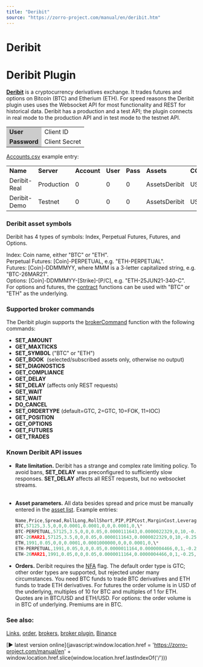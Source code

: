 ```yaml
---
title: "Deribit"
source: "https://zorro-project.com/manual/en/deribit.htm"
---
```


# Deribit

# Deribit Plugin

**[Deribit](https://www.deribit.com/)** is a cryptocurrency derivatives exchange. It trades futures and options on Bitcoin (BTC) and Etherium (ETH). For speed reasons the Deribit plugin uses uses the Websocket API for most functionality and REST for historical data. Deribit has a production and a test API; the plugin connects in real mode to the production API and in test mode to the testnet API.

<table><tbody><tr><td style="background-color: #CCCCCC"><strong>User</strong></td><td>Client ID</td></tr><tr><td style="background-color: #CCCCCC"><strong>Password</strong></td><td>Client Secret</td></tr></tbody></table>

[Accounts.csv](013_Asset_Account_Lists.md) example entry:

<table cellpadding="2" cellspacing="0" class="auto-style2"><tbody><tr><td class="auto-style1" style="height: 19px"><strong>Name</strong></td><td class="auto-style1" style="height: 19px"><strong>Server</strong></td><td class="auto-style1" style="height: 19px"><strong>Account</strong></td><td class="auto-style1" style="height: 19px"><strong>User</strong></td><td class="auto-style1" style="height: 19px"><strong>Pass</strong></td><td class="auto-style1" style="height: 19px"><strong>Assets</strong></td><td class="auto-style1" style="height: 19px"><strong>CCY</strong></td><td class="auto-style1" style="height: 19px"><strong>Real</strong></td><td class="auto-style1" style="height: 19px"><strong>NFA</strong></td><td class="auto-style1" style="height: 19px"><strong>Plugin</strong></td></tr><tr><td class="auto-style1" style="height: 22px">Deribit-Real</td><td class="auto-style1" style="height: 22px">Production</td><td class="auto-style1" style="height: 22px">0</td><td class="auto-style1" style="height: 22px">0</td><td class="auto-style1" style="height: 22px">0</td><td class="auto-style1" style="height: 22px">AssetsDeribit</td><td class="auto-style1" style="height: 22px">USD</td><td class="auto-style1" style="height: 22px">1</td><td class="auto-style1" style="height: 22px">14</td><td class="auto-style1" style="height: 22px">Deribit.dll</td></tr><tr><td class="auto-style1" style="height: 22px">Deribit-Demo</td><td class="auto-style1" style="height: 22px">Testnet</td><td class="auto-style1" style="height: 22px">0</td><td class="auto-style1" style="height: 22px">0</td><td class="auto-style1" style="height: 22px">0</td><td class="auto-style1" style="height: 22px">AssetsDeribit</td><td class="auto-style1" style="height: 22px">USD</td><td class="auto-style1" style="height: 22px">0</td><td class="auto-style1" style="height: 22px">14</td><td class="auto-style1" style="height: 22px">Deribit.dll</td></tr></tbody></table>

### Deribit asset symbols

Deribit has 4 types of symbols: Index, Perpetual Futures, Futures, and Options.  
  
Index: Coin name, either "BTC" or "ETH".  
Perpetual Futures: \[Coin\]-PERPETUAL, e.g. "ETH-PERPETUAL".  
Futures: \[Coin\]-DDMMMYY, where MMM is a 3-letter capitalized string, e.g. "BTC-26MAR21".  
Options: \[Coin\]-DDMMMYY-\[Strike\]-\[P/C\], e.g. "ETH-25JUN21-340-C".  
For options and futures, the [contract](096_contract.md) functions can be used with "BTC" or "ETH" as the underlying.

### Supported broker commands

The Deribit plugin supports the [brokerCommand](113_brokerCommand.md) function with the following commands:

*   **SET\_AMOUNT**
*   **GET\_MAXTICKS**
*   **SET\_SYMBOL** ("BTC" or "ETH")
*   **GET\_BOOK**  (selected/subscribed assets only, otherwise no output)
*   **SET\_DIAGNOSTICS**
*   **GET\_COMPLIANCE**
*   **GET\_DELAY**
*   **SET\_DELAY** (affects only REST requests)
*   **GET\_WAIT**
*   **SET\_WAIT**
*   **DO\_CANCEL**
*   **SET\_ORDERTYPE** (default=GTC, 2=GTC, 10=FOK, 11=IOC)
*   **GET\_POSITION**
*   **GET\_OPTIONS**
*   **GET\_FUTURES**
*   **GET\_TRADES**

### Known Deribit API issues

*   **Rate limitation.** Deribit has a strange and complex rate limiting policy. To avoid bans, **SET\_DELAY** was preconfigured to sufficiently slow responses. **SET\_DELAY** affects all REST requests, but no websocket streams.   
      
*   **Asset parameters.** All data besides spread and price must be manually entered in the [asset list](013_Asset_Account_Lists.md). Example entries:  
    ```c
    Name,Price,Spread,RollLong,RollShort,PIP,PIPCost,MarginCost,Leverage,LotAmount,Commission,Symbol
    BTC,57125,3.5,0,0,0.0001,0.0001,0,0,0.0001,0,\*
    BTC-PERPETUAL,57125,3.5,0,0,0.05,0.0000111643,0.0000022329,0,10,-0.25,\*
    BTC-26MAR21,57125,3.5,0,0,0.05,0.0000111643,0.0000022329,0,10,-0.25,\*
    ETH,1991,0.05,0,0,0.0001,0.0001000000,0,0,0.0001,0,\*
    ETH-PERPETUAL,1991,0.05,0,0,0.05,0.0000011164,0.0000004466,0,1,-0.25,\*
    ETH-26MAR21,1991,0.05,0,0,0.05,0.0000011164,0.0000004466,0,1,-0.25,\*
    ```
    
*   **Orders.** Deribit requires the [NFA](018_TradeMode.md) flag. The default order type is GTC; other order types are supported, but rejected under many circumstances. You need BTC funds to trade BTC derivatives and ETH funds to trade ETH derivatives. For futures the order volume is in USD of the underlying, multiples of 10 for BTC and multiples of 1 for ETH. Quotes are in BTC/USD and ETH/USD. For options: the order volume is in BTC of underlying. Premiums are in BTC.

### See also:

[Links](247_Links_Books.md), [order](111_order.md), [brokers](214_Brokers_Data_Feeds.md), [broker plugin](brokerplugin.md), [Binance](219_Binance.md)

[► latest version online](javascript:window.location.href = 'https://zorro-project.com/manual/en' + window.location.href.slice\(window.location.href.lastIndexOf\('/'\)\))